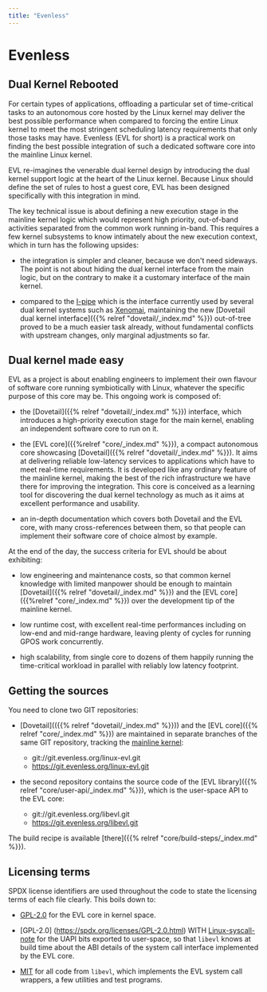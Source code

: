 ```yaml
---
title: "Evenless"
---
```


# Evenless

## Dual Kernel Rebooted

For certain types of applications, offloading a particular set of
time-critical tasks to an autonomous core hosted by the Linux kernel
may deliver the best possible performance when compared to forcing the
entire Linux kernel to meet the most stringent scheduling latency
requirements that only those tasks may have. Evenless (EVL for short)
is a practical work on finding the best possible integration of such a
dedicated software core into the mainline Linux kernel.

EVL re-imagines the venerable dual kernel design by introducing the
dual kernel support logic at the heart of the Linux kernel. Because
Linux should define the set of rules to host a guest core, EVL has
been designed specifically with this integration in mind.

The key technical issue is about defining a new execution stage in the
mainline kernel logic which would represent high priority, out-of-band
activities separated from the common work running in-band.  This
requires a few kernel subsystems to know intimately about the new
execution context, which in turn has the following upsides:

- the integration is simpler and cleaner, because we don't need
  sideways. The point is not about hiding the dual kernel interface
  from the main logic, but on the contrary to make it a customary
  interface of the main kernel.

- compared to the
  [I-pipe](https://git.xenomai.org/xenomai/wikis/Getting_The_I_Pipe_Patch)
  which is the interface currently used by several dual kernel systems
  such as [Xenomai](https://xenomai.org/), maintaining the new
  [Dovetail dual kernel interface]({{% relref "dovetail/_index.md"
  %}}) out-of-tree proved to be a much easier task already, without
  fundamental conflicts with upstream changes, only marginal
  adjustments so far.

## Dual kernel made easy

EVL as a project is about enabling engineers to implement their own
flavour of software core running symbiotically with Linux, whatever
the specific purpose of this core may be. This ongoing work is
composed of:

- the [Dovetail]({{% relref "dovetail/_index.md" %}}) interface, which
  introduces a high-priority execution stage for the main kernel,
  enabling an independent software core to run on it.

- the [EVL core]({{%relref "core/_index.md" %}}), a compact autonomous
  core showcasing [Dovetail]({{% relref "dovetail/_index.md" %}}). It
  aims at delivering reliable low-latency services to applications
  which have to meet real-time requirements. It is developed like any
  ordinary feature of the mainline kernel, making the best of the rich
  infrastructure we have there for improving the integration. This
  core is conceived as a learning tool for discovering the dual kernel
  technology as much as it aims at excellent performance and
  usability.

- an in-depth documentation which covers both Dovetail and the EVL
  core, with many cross-references between them, so that people can
  implement their software core of choice almost by example.

At the end of the day, the success criteria for EVL should be about
exhibiting:

- low engineering and maintenance costs, so that common kernel
  knowledge with limited manpower should be enough to maintain
  [Dovetail]({{% relref "dovetail/_index.md" %}}) and the [EVL
  core]({{%relref "core/_index.md" %}}) over the development tip of
  the mainline kernel.

- low runtime cost, with excellent real-time performances including on
  low-end and mid-range hardware, leaving plenty of cycles for running
  GPOS work concurrently.

- high scalability, from single core to dozens of them happily running
  the time-critical workload in parallel with reliably low latency
  footprint.

## Getting the sources

You need to clone two GIT repositories:

- [Dovetail](({{% relref "dovetail/_index.md" %}})) and the [EVL
core]({{% relref "core/_index.md" %}}) are maintained in separate
branches of the same GIT repository, tracking the [mainline
kernel](git://git.kernel.org/pub/scm/linux/kernel/git/torvalds/linux-2.6.git):

  * git://git.evenless.org/linux-evl.git
  * https://git.evenless.org/linux-evl.git

- the second repository contains the source code of the [EVL
  library]({{% relref "core/user-api/_index.md" %}}), which is the
  user-space API to the EVL core:

  * git://git.evenless.org/libevl.git
  * https://git.evenless.org/libevl.git

The build recipe is available [there]({{% relref
"core/build-steps/_index.md" %}}).

## Licensing terms

SPDX license identifiers are used throughout the code to state the
licensing terms of each file clearly. This boils down to:

- [GPL-2.0](https://spdx.org/licenses/GPL-2.0.html) for the EVL core
  in kernel space.

- [GPL-2.0] (https://spdx.org/licenses/GPL-2.0.html) WITH
  [Linux-syscall-note](https://spdx.org/licenses/Linux-syscall-note.html)
  for the UAPI bits exported to user-space, so that `libevl` knows at
  build time about the ABI details of the system call interface
  implemented by the EVL core.

- [MIT](https://spdx.org/licenses/MIT.html) for all code from
  `libevl`, which implements the EVL system call wrappers, a few
  utilities and test programs.

